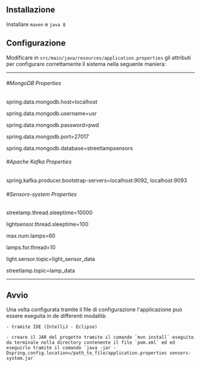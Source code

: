 ## Installazione


Installare `maven` e `java 8`

## Configurazione

Modificare in `src/main/java/resources/application.properties` gli attributi per configurare correttamente il sistema
nella seguente maniera:

---------------------------------------------------------------------------------------------------------------------


###### #MongoDB Properties
spring.data.mongodb.host=localhost

spring.data.mongodb.username=usr

spring.data.mongodb.password=pwd

spring.data.mongodb.port=27017

spring.data.mongodb.database=streetlampsensors

###### #Apache Kafka Properties
spring.kafka.producer.bootstrap-servers=localhost:9092, localhost:9093

###### #Sensors-system Properties
streelamp.thread.sleeptime=10000

lightsensor.thread.sleeptime=100

max.num.lamps=60

lamps.for.thread=10

light.sensor.topic=light_sensor_data

streetlamp.topic=lamp_data



---------------------------------------------------------------------------------------------------------------------

## Avvio

Una volta configurata tramite il file di configurazione l'applicazione può essere eseguita in de differenti modalità:

	- tramite IDE (IntelliJ - Eclipse)

	- creare il JAR del progetto tramite il comando `mvn install` eseguito da terminale nella directory contenente il file `pom.xml` ed ed eseguirlo tramite il comando `java -jar -Dspring.config.location=/path_to_file/application.properties sensors-system.jar`  


